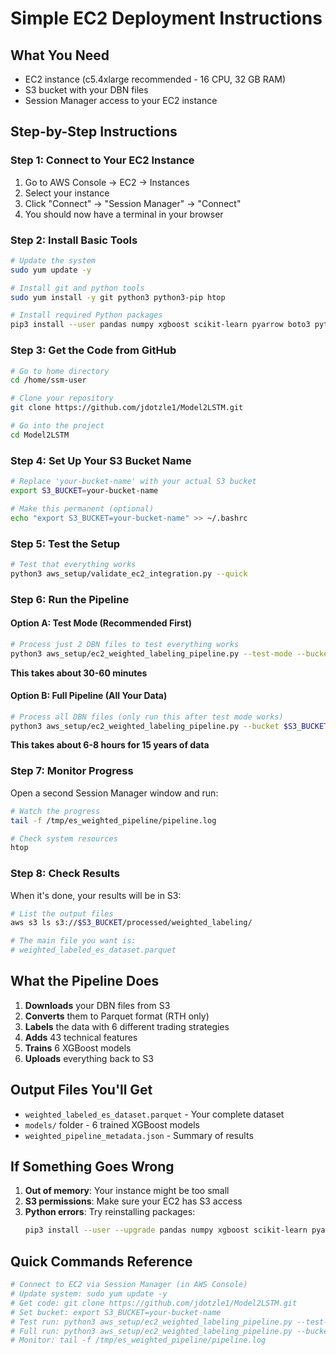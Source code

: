 # Simple EC2 Deployment Instructions

## What You Need
- EC2 instance (c5.4xlarge recommended - 16 CPU, 32 GB RAM)
- S3 bucket with your DBN files
- Session Manager access to your EC2 instance

## Step-by-Step Instructions

### Step 1: Connect to Your EC2 Instance
1. Go to AWS Console → EC2 → Instances
2. Select your instance
3. Click "Connect" → "Session Manager" → "Connect"
4. You should now have a terminal in your browser

### Step 2: Install Basic Tools
```bash
# Update the system
sudo yum update -y

# Install git and python tools
sudo yum install -y git python3 python3-pip htop

# Install required Python packages
pip3 install --user pandas numpy xgboost scikit-learn pyarrow boto3 pytz databento psutil joblib
```

### Step 3: Get the Code from GitHub
```bash
# Go to home directory
cd /home/ssm-user

# Clone your repository
git clone https://github.com/jdotzle1/Model2LSTM.git

# Go into the project
cd Model2LSTM
```

### Step 4: Set Up Your S3 Bucket Name
```bash
# Replace 'your-bucket-name' with your actual S3 bucket
export S3_BUCKET=your-bucket-name

# Make this permanent (optional)
echo "export S3_BUCKET=your-bucket-name" >> ~/.bashrc
```

### Step 5: Test the Setup
```bash
# Test that everything works
python3 aws_setup/validate_ec2_integration.py --quick
```

### Step 6: Run the Pipeline

#### Option A: Test Mode (Recommended First)
```bash
# Process just 2 DBN files to test everything works
python3 aws_setup/ec2_weighted_labeling_pipeline.py --test-mode --bucket $S3_BUCKET
```
**This takes about 30-60 minutes**

#### Option B: Full Pipeline (All Your Data)
```bash
# Process all DBN files (only run this after test mode works)
python3 aws_setup/ec2_weighted_labeling_pipeline.py --bucket $S3_BUCKET
```
**This takes about 6-8 hours for 15 years of data**

### Step 7: Monitor Progress
Open a second Session Manager window and run:
```bash
# Watch the progress
tail -f /tmp/es_weighted_pipeline/pipeline.log

# Check system resources
htop
```

### Step 8: Check Results
When it's done, your results will be in S3:
```bash
# List the output files
aws s3 ls s3://$S3_BUCKET/processed/weighted_labeling/

# The main file you want is:
# weighted_labeled_es_dataset.parquet
```

## What the Pipeline Does
1. **Downloads** your DBN files from S3
2. **Converts** them to Parquet format (RTH only)
3. **Labels** the data with 6 different trading strategies
4. **Adds** 43 technical features
5. **Trains** 6 XGBoost models
6. **Uploads** everything back to S3

## Output Files You'll Get
- `weighted_labeled_es_dataset.parquet` - Your complete dataset
- `models/` folder - 6 trained XGBoost models
- `weighted_pipeline_metadata.json` - Summary of results

## If Something Goes Wrong
1. **Out of memory**: Your instance might be too small
2. **S3 permissions**: Make sure your EC2 has S3 access
3. **Python errors**: Try reinstalling packages:
   ```bash
   pip3 install --user --upgrade pandas numpy xgboost scikit-learn pyarrow boto3 pytz databento psutil joblib
   ```

## Quick Commands Reference
```bash
# Connect to EC2 via Session Manager (in AWS Console)
# Update system: sudo yum update -y
# Get code: git clone https://github.com/jdotzle1/Model2LSTM.git
# Set bucket: export S3_BUCKET=your-bucket-name
# Test run: python3 aws_setup/ec2_weighted_labeling_pipeline.py --test-mode --bucket $S3_BUCKET
# Full run: python3 aws_setup/ec2_weighted_labeling_pipeline.py --bucket $S3_BUCKET
# Monitor: tail -f /tmp/es_weighted_pipeline/pipeline.log
```
